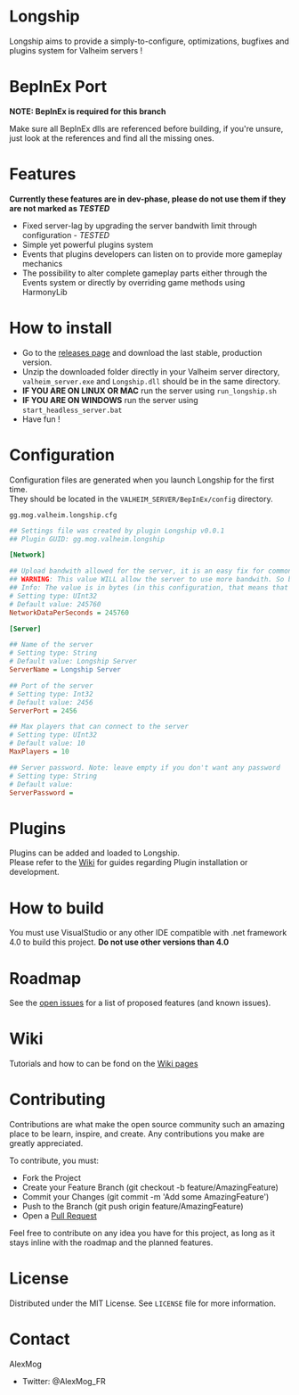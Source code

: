 # Longship
Longship aims to provide a simply-to-configure, optimizations, bugfixes and plugins system for Valheim servers !

# BepInEx Port
**NOTE: BepInEx is required for this branch**

Make sure all BepInEx dlls are referenced before building, if you're unsure, just look at the references and find all the missing ones.

# Features
**Currently these features are in dev-phase, please do not use them if they are not marked as *TESTED***  
* Fixed server-lag by upgrading the server bandwith limit through configuration - *TESTED*
* Simple yet powerful plugins system
* Events that plugins developers can listen on to provide more gameplay mechanics
* The possibility to alter complete gameplay parts either through the Events system or directly by overriding game methods using HarmonyLib

# How to install
* Go to the [releases page](https://github.com/AlexMog/Longship/releases) and download the last stable, production version.
* Unzip the downloaded folder directly in your Valheim server directory, `valheim_server.exe` and `Longship.dll` should be in the same directory.
* **IF YOU ARE ON LINUX OR MAC** run the server using `run_longship.sh`
* **IF YOU ARE ON WINDOWS** run the server using `start_headless_server.bat`
* Have fun !

# Configuration
Configuration files are generated when you launch Longship for the first time.  
They should be located in the `VALHEIM_SERVER/BepInEx/config` directory.

`gg.mog.valheim.longship.cfg`
```ini
## Settings file was created by plugin Longship v0.0.1
## Plugin GUID: gg.mog.valheim.longship

[Network]

## Upload bandwith allowed for the server, it is an easy fix for common lag problems, if you are lagging, you can augment this value.
## WARNING: This value WILL allow the server to use more bandwith. So be careful.
## Info: The value is in bytes (in this configuration, that means that the server is limited to ~250 Ko/s)
# Setting type: UInt32
# Default value: 245760
NetworkDataPerSeconds = 245760

[Server]

## Name of the server
# Setting type: String
# Default value: Longship Server
ServerName = Longship Server

## Port of the server
# Setting type: Int32
# Default value: 2456
ServerPort = 2456

## Max players that can connect to the server
# Setting type: UInt32
# Default value: 10
MaxPlayers = 10

## Server password. Note: leave empty if you don't want any password
# Setting type: String
# Default value: 
ServerPassword = 
```

# Plugins
Plugins can be added and loaded to Longship.  
Please refer to the [Wiki](https://github.com/AlexMog/Longship/wiki) for guides regarding Plugin installation or development.

# How to build
You must use VisualStudio or any other IDE compatible with .net framework 4.0 to build this project. **Do not use other versions than 4.0**  

# Roadmap
See the [open issues](https://github.com/AlexMog/Longship/issues) for a list of proposed features (and known issues).

# Wiki
Tutorials and how to can be fond on the [Wiki pages](https://github.com/AlexMog/Longship/wiki)

# Contributing
Contributions are what make the open source community such an amazing place to be learn, inspire, and create. Any contributions you make are greatly appreciated.

To contribute, you must:
* Fork the Project
* Create your Feature Branch (git checkout -b feature/AmazingFeature)
* Commit your Changes (git commit -m 'Add some AmazingFeature')
* Push to the Branch (git push origin feature/AmazingFeature)
* Open a [Pull Request](https://github.com/AlexMog/Longship/pulls)

Feel free to contribute on any idea you have for this project, as long as it stays inline with the roadmap and the planned features.

# License
Distributed under the MIT License. See `LICENSE` file for more information.

# Contact
AlexMog
* Twitter: @AlexMog_FR
